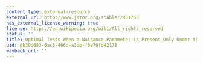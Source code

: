 ```yaml
---
content_type: external-resource
external_url: http://www.jstor.org/stable/2951753
has_external_license_warning: true
license: https://en.wikipedia.org/wiki/All_rights_reserved
status: ''
title: Optimal Tests When a Nuisance Parameter is Present Only Under the Alternative
uid: db30d683-6ac3-466d-a3db-f6e79fd42178
wayback_url: ''
---
```

